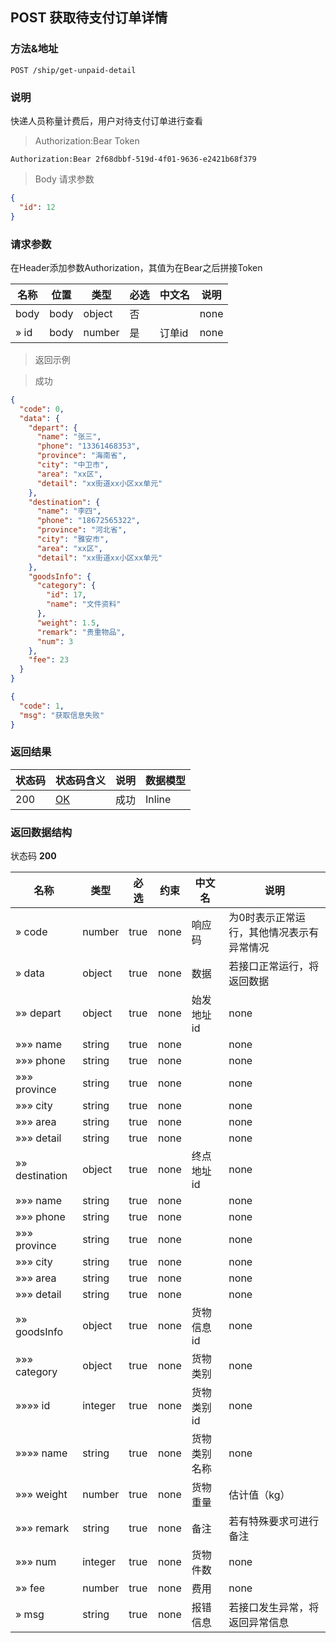 
## POST 获取待支付订单详情

### 方法&地址

```
POST /ship/get-unpaid-detail
```

### 说明

快递人员称量计费后，用户对待支付订单进行查看

> Authorization:Bear Token

```
Authorization:Bear 2f68dbbf-519d-4f01-9636-e2421b68f379
```

> Body 请求参数

```json
{
  "id": 12
}
```

### 请求参数

在Header添加参数Authorization，其值为在Bear之后拼接Token

|名称|位置|类型|必选|中文名|说明|
|---|---|---|---|---|---|
|body|body|object| 否 ||none|
|» id|body|number| 是 | 订单id|none|

> 返回示例

> 成功

```json
{
  "code": 0,
  "data": {
    "depart": {
      "name": "张三",
      "phone": "13361468353",
      "province": "海南省",
      "city": "中卫市",
      "area": "xx区",
      "detail": "xx街道xx小区xx单元"
    },
    "destination": {
      "name": "李四",
      "phone": "18672565322",
      "province": "河北省",
      "city": "雅安市",
      "area": "xx区",
      "detail": "xx街道xx小区xx单元"
    },
    "goodsInfo": {
      "category": {
        "id": 17,
        "name": "文件资料"
      },
      "weight": 1.5,
      "remark": "贵重物品",
      "num": 3
    },
    "fee": 23
  }
}
```

```json
{
  "code": 1,
  "msg": "获取信息失败"
}
```

### 返回结果

|状态码|状态码含义|说明|数据模型|
|---|---|---|---|
|200|[OK](https://tools.ietf.org/html/rfc7231#section-6.3.1)|成功|Inline|

### 返回数据结构

状态码 **200**

|名称|类型|必选|约束|中文名|说明|
|---|---|---|---|---|---|
|» code|number|true|none|响应码|为0时表示正常运行，其他情况表示有异常情况|
|» data|object|true|none|数据|若接口正常运行，将返回数据|
|»» depart|object|true|none|始发地址id|none|
|»»» name|string|true|none||none|
|»»» phone|string|true|none||none|
|»»» province|string|true|none||none|
|»»» city|string|true|none||none|
|»»» area|string|true|none||none|
|»»» detail|string|true|none||none|
|»» destination|object|true|none|终点地址id|none|
|»»» name|string|true|none||none|
|»»» phone|string|true|none||none|
|»»» province|string|true|none||none|
|»»» city|string|true|none||none|
|»»» area|string|true|none||none|
|»»» detail|string|true|none||none|
|»» goodsInfo|object|true|none|货物信息id|none|
|»»» category|object|true|none|货物类别|none|
|»»»» id|integer|true|none|货物类别id|none|
|»»»» name|string|true|none|货物类别名称|none|
|»»» weight|number|true|none|货物重量|估计值（kg）|
|»»» remark|string|true|none|备注|若有特殊要求可进行备注|
|»»» num|integer|true|none|货物件数|none|
|»» fee|number|true|none|费用|none|
|» msg|string|true|none|报错信息|若接口发生异常，将返回异常信息|